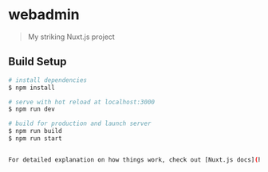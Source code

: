 # webadmin

> My striking Nuxt.js project

## Build Setup

```bash
# install dependencies
$ npm install

# serve with hot reload at localhost:3000
$ npm run dev

# build for production and launch server
$ npm run build
$ npm run start


For detailed explanation on how things work, check out [Nuxt.js docs](https://nuxtjs.org).
